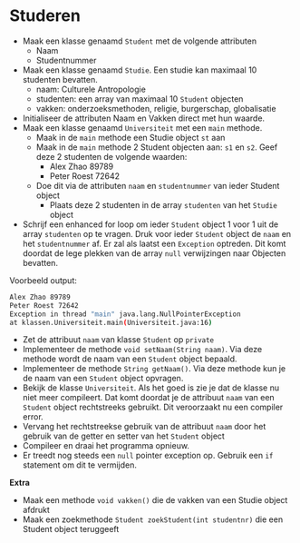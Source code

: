 # Studeren


- Maak een klasse genaamd ```Student``` met de volgende attributen
    - Naam
    - Studentnummer
- Maak een klasse genaamd ```Studie```. Een studie kan maximaal 10 studenten bevatten.
    - naam: Culturele Antropologie
    - studenten: een array van maximaal 10 ```Student``` objecten
    - vakken: onderzoeksmethoden, religie, burgerschap, globalisatie
- Initialiseer de attributen Naam en Vakken direct met hun waarde.
- Maak een klasse genaamd ```Universiteit``` met een ```main``` methode.
    - Maak in de ```main``` methode een Studie object ```st``` aan
    - Maak in de ```main``` methode 2 Student objecten aan: ```s1``` en ```s2```. Geef deze 2 studenten de volgende waarden: 
        - Alex Zhao 89789
        - Peter Roest 72642
    - Doe dit via de attributen ```naam``` en ```studentnummer``` van ieder Student object 
        - Plaats deze 2 studenten in de array ```studenten``` van het ```Studie``` object
- Schrijf een enhanced for loop om ieder ```Student``` object 1 voor 1 uit de array ```studenten``` op te vragen. Druk voor ieder ```Student``` object de ```naam``` en het ```studentnummer``` af. Er zal als laatst een ```Exception``` optreden. Dit komt doordat de lege plekken van de array ```null``` verwijzingen naar Objecten bevatten.

Voorbeeld output:
```bash
Alex Zhao 89789
Peter Roest 72642
Exception in thread "main" java.lang.NullPointerException
at klassen.Universiteit.main(Universiteit.java:16)
```

- Zet de attribuut ```naam``` van klasse ```Student``` op ```private```
- Implementeer de methode ```void setNaam(String naam)```. Via deze methode wordt de naam van een ```Student``` object bepaald.
- Implementeer de methode ```String getNaam()```. Via deze methode kun je de naam van een ```Student``` object  opvragen.
- Bekijk de klasse ```Universiteit```. Als het goed is zie je dat de klasse nu niet meer compileert. Dat komt doordat je de attribuut ```naam``` van een ```Student``` object rechtstreeks gebruikt. Dit veroorzaakt nu een compiler error.
- Vervang het rechtstreekse gebruik van de attribuut ```naam``` door het gebruik van de getter en setter van het ```Student``` object 
- Compileer en draai het programma opnieuw.
- Er treedt nog steeds een ```null``` pointer exception op. Gebruik een ```if``` statement om dit te vermijden.

**Extra**

- Maak een methode ```void vakken()``` die de vakken van een Studie object afdrukt
- Maak een zoekmethode ```Student zoekStudent(int studentnr)``` die een Student object teruggeeft 

